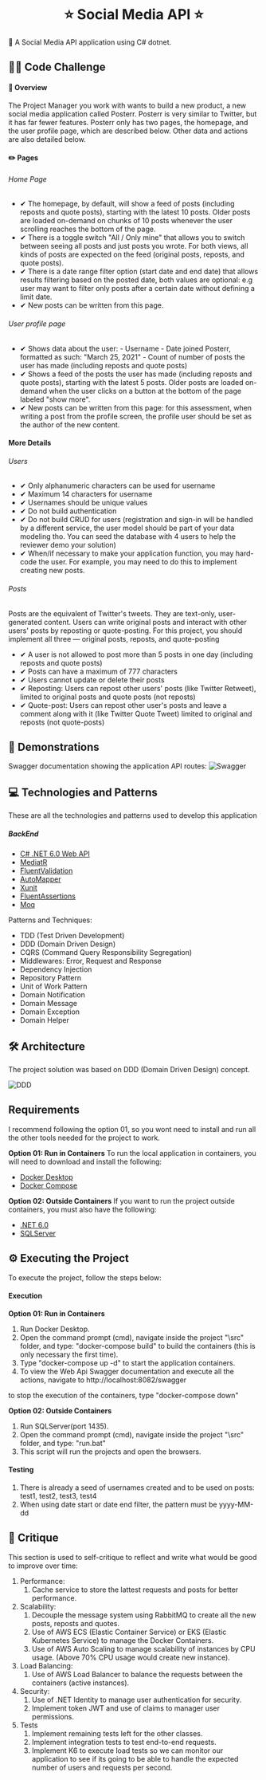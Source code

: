 <h1 align="center">
⭐ Social Media API ⭐ 
</h1>
💬 A Social Media API application using C# dotnet.

## 👨‍💻 Code Challenge

#### 📌 Overview
The Project Manager you work with wants to build a new product, a new social media application called Posterr. Posterr is very similar to Twitter, but it has far fewer features.
Posterr only has two pages, the homepage, and the user profile page, which are described below. Other data and actions are also detailed below.

#### ✏️ Pages

###### Home Page
<ul>
	<li>✔ The homepage, by default, will show a feed of posts (including reposts and quote posts), starting with the latest 10 posts. Older posts are loaded on-demand on chunks of 10 posts whenever the user scrolling reaches the bottom of the page.</li>
	<li>✔ There is a toggle switch "All / Only mine" that allows you to switch between seeing all posts and just posts you wrote. For both views, all kinds of posts are expected on the feed (original posts, reposts, and quote posts).</li>
	<li>✔ There is a date range filter option (start date and end date) that allows results filtering based on the posted date, both values are optional: e.g user may want to filter only posts after a certain date without defining a limit date.</li>
	<li>✔ New posts can be written from this page.</li>
</ul>

###### User profile page
<ul>
	<li>✔ Shows data about the user:
	    - Username
		- Date joined Posterr, formatted as such: "March 25, 2021"
		- Count of number of posts the user has made (including reposts and quote posts)
	</li>
	<li>✔ Shows a feed of the posts the user has made (including reposts and quote posts), starting with the latest 5 posts. Older posts are loaded on-demand when the user clicks on a button at the bottom of the page labeled "show more".</li>
	<li>✔ New posts can be written from this page: for this assessment, when writing a post from the profile screen, the profile user should be set as the author of the new content.</li>
</ul>

#### More Details

###### Users
<ul>
	<li>✔ Only alphanumeric characters can be used for username</li>
	<li>✔ Maximum 14 characters for username</li>
	<li>✔ Usernames should be unique values</li>
	<li>✔ Do not build authentication</li>
	<li>✔ Do not build CRUD for users (registration and sign-in will be handled by a different service, the user model should be part of your data modeling tho. You can seed the database with 4 users to help the reviewer demo your solution)</li>
	<li>✔ When/if necessary to make your application function, you may hard-code the user. For example, you may need to do this to implement creating new posts.</li>
</ul>

###### Posts
Posts are the equivalent of Twitter's tweets. They are text-only, user-generated content. Users can write original posts and interact with other users' posts by reposting or quote-posting. For this project, you should implement all three — original posts, reposts, and quote-posting
<ul>
	<li>✔ A user is not allowed to post more than 5 posts in one day (including reposts and quote posts)</li>
	<li>✔ Posts can have a maximum of 777 characters</li>
	<li>✔ Users cannot update or delete their posts</li>
	<li>✔ Reposting: Users can repost other users' posts (like Twitter Retweet), limited to original posts and quote posts (not reposts)</li>
	<li>✔ Quote-post: Users can repost other user's posts and leave a comment along with it (like Twitter Quote Tweet) limited to original and reposts (not quote-posts)</li>
</ul>

## 📑 Demonstrations
Swagger documentation showing the application API routes:
![Swagger](./images/swagger.png)

## 💻 Technologies and Patterns
These are all the technologies and patterns used to develop this application
##### BackEnd
- [C# .NET 6.0 Web API](https://dotnet.microsoft.com/en-us/download/dotnet/6.0)
- [MediatR](https://www.nuget.org/packages/MediatR)
- [FluentValidation](https://www.nuget.org/packages/FluentValidation)
- [AutoMapper](https://www.nuget.org/packages/AutoMapper)
- [Xunit](https://www.nuget.org/packages/xunit)
- [FluentAssertions](https://www.nuget.org/packages/FluentAssertions)
- [Moq](https://www.nuget.org/packages/Moq)

Patterns and Techniques:
- TDD (Test Driven Development)
- DDD (Domain Driven Design)
- CQRS (Command Query Responsibility Segregation)
- Middlewares: Error, Request and Response
- Dependency Injection
- Repository Pattern
- Unit of Work Pattern
- Domain Notification
- Domain Message
- Domain Exception
- Domain Helper

## 🛠 Architecture
The project solution was based on DDD (Domain Driven Design) concept.

![DDD](./images/architecture.png)

## Requirements
I recommend following the option 01, so you wont need to install and run all the other tools needed for the project to work.

**Option 01: Run in Containers** 
To run the local application in containers, you will need to download and install the following:
- [Docker Desktop](https://docs.docker.com/desktop/#download-and-install)
- [Docker Compose](https://docs.docker.com/compose/install/compose-desktop/)

**Option 02: Outside Containers** 
If you want to run the project outside containers, you must also have the following:
- [.NET 6.0](https://dotnet.microsoft.com/en-us/download/dotnet/6.0)
- [SQLServer](https://www.microsoft.com/pt-br/sql-server/sql-server-downloads)

## ⚙️ Executing the Project
To execute the project, follow the steps below:

#### Execution

**Option 01: Run in Containers**
1. Run Docker Desktop.
2. Open the command prompt (cmd), navigate inside the project "\src" folder, and type: "docker-compose build" to build the containers (this is only necessary the first time).
3. Type "docker-compose up -d" to start the application containers.
4. To view the Web Api Swagger documentation and execute all the actions, navigate to http://localhost:8082/swagger

to stop the execution of the containers, type "docker-compose down"

**Option 02: Outside Containers**
1. Run SQLServer(port 1435).
2. Open the command prompt (cmd), navigate inside the project "\src" folder, and type: "run.bat"
3. This script will run the projects and open the browsers.

#### Testing
1. There is already a seed of usernames created and to be used on posts: test1, test2, test3, test4
2. When using date start or date end filter, the pattern must be yyyy-MM-dd


## 🤝 Critique
This section is used to self-critique to reflect and write what would be good to improve over time:

1. Performance:
	1. Cache service to store the lattest requests and posts for better performance.
2. Scalability:
	1. Decouple the message system using RabbitMQ to create all the new posts, reposts and quotes.
	2. Use of AWS ECS (Elastic Container Service) or EKS (Elastic Kubernetes Service) to manage the Docker Containers.
	3. Use of AWS Auto Scaling to manage scalability of instances by CPU usage. (Above 70% CPU usage would create new instance).
3. Load Balancing:
    1. Use of AWS Load Balancer to balance the requests between the containers (active instances).
4. Security:
	1. Use of .NET Identity to manage user authentication for security.
	2. Implement token JWT and use of claims to manager user permissions.
5. Tests
	1. Implement remaining tests left for the other classes.
	2. Implement integration tests to test end-to-end requests.
	3. Implement K6 to execute load tests so we can monitor our application to see if its going to be able to handle the expected number of users and requests per second.
	
